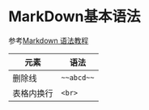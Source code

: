 # MarkDown基本语法


参考[Markdown 语法教程](https://markdown.com.cn/)

| 元素       | 语法       |
| ---------- | ---------- |
| 删除线     | `~~abcd~~` |
| 表格内换行 | `<br>`     |

